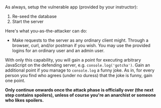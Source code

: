 As always, setup the vulnerable app (provided by your instructor):

1. Re-seed the database
2. Start the server

Here's what you-as-the-attacker can do:
- Make requests to the server as any ordinary client might. Through a browser, curl, and/or postman if you wish. You may use the provided logins for an ordinary user and an admin user.

With only this capability, you will gain a point for executing arbitrary JavaScript on the defending server, e.g. `console.log('gotcha')`. Gain an additional point if you manage to `console.log` a funny joke. As in, for every person you find who agrees (under no duress) that the joke is funny, gain one point.

**Only continue onwards once the attack phase is officially over (the next step contains spoilers), unless of course you're an anarchist or someone who likes spoilers.**